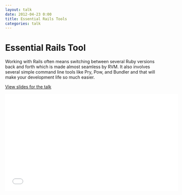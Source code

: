 ```yaml
---
layout: talk
date: 2012-04-23 0:00
title: Essential Rails Tools
categories: talk
---
```

# Essential Rails Tool
Working with Rails often means switching between several Ruby versions back and forth which is made almost seamless by RVM. It also involves several simple command line tools like Pry, Pow, and Bundler and that will make your development life so much easier.

[View slides for the talk](//slidr.io/olivierlacan/essential-rails-tools)

<iframe width="560" height="315" src="//www.youtube.com/embed/GtB6cwgm2fE" frameborder="0" allowfullscreen></iframe>

